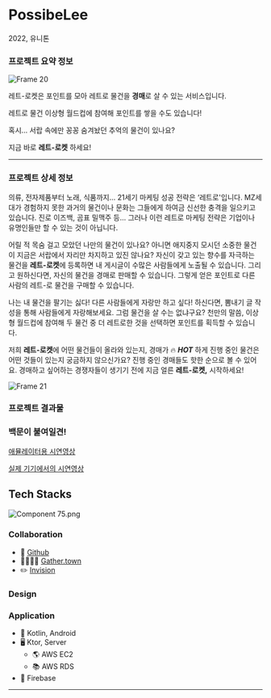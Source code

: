 # PossibeLee
2022, 유니톤 

### 프로젝트 요약 정보
![Frame 20](https://github.com/sunny5875/PossibeLee/assets/55349553/f1ad852e-5249-466b-9986-9dfede5e88c8)

레트-로켓은 포인트를 모아 레트로 물건을 **경매**로 살 수 있는 서비스입니다.

레트로 물건 이상형 월드컵에 참여해 포인트를 쌓을 수도 있습니다!

혹시... 서랍 속에만 꽁꽁 숨겨놨던 추억의 물건이 있나요?

지금 바로 **레트-로켓** 하세요!

---

### 프로젝트 상세 정보

  의류, 전자제품부터 노래, 식품까지... 21세기 마케팅 성공 전략은 ‘레트로'입니다. MZ세대가 경험하지 못한 과거의 물건이나 문화는 그들에게 하여금 신선한 충격을 일으키고 있습니다. 진로 이즈백, 곰표 밀맥주 등... 그러나 이런 레트로 마케팅 전략은 기업이나 유명인들만 할 수 있는 것이 아닙니다. 

  어릴 적 목숨 걸고 모았던 나만의 물건이 있나요? 아니면 애지중지 모시던 소중한 물건이 지금은 서랍에서 자리만 차지하고 있진 않나요? 자신이 갖고 있는 향수를 자극하는 물건을 **레트-로켓**에 등록하면 내 게시글이 수많은 사람들에게 노출될 수 있습니다. 그리고 원하신다면, 자신의 물건을 경매로 판매할 수 있습니다. 그렇게 얻은 포인트로 다른 사람의 레트-로 물건을 구매할 수 있습니다.

  나는 내 물건을 팔기는 싫다! 다른 사람들에게 자랑만 하고 싶다! 하신다면, 뽐내기 글 작성을 통해 사람들에게 자랑해보세요. 그럼 물건을 살 수는 없냐구요? 천만의 말씀, 이상형 월드컵에 참여해 두 물건 중 더 레트로한 것을 선택하면 포인트를 획득할 수 있습니다. 

  저희 **레트-로켓**에 어떤 물건들이 올라와 있는지, 경매가 🔥 ***HOT*** 하게 진행 중인 물건은 어떤 것들이 있는지 궁금하지 않으신가요? 진행 중인 경매들도 핫한 순으로 볼 수 있어요. 경매하고 싶어하는 경쟁자들이 생기기 전에 지금 얼른 **레트-로켓,** 시작하세요!

![Frame 21](https://github.com/sunny5875/PossibeLee/assets/55349553/b44ec4c9-2b9e-4d9d-a86a-a120da75faed)

### 프로젝트 결과물

### 백문이 불여일견!

[애뮬레이터용 시연영상](https://s3-us-west-2.amazonaws.com/secure.notion-static.com/7fedfaee-4587-4842-ab85-52f57865ac9c/시연영상.mov)

[실제 기기에서의 시연영상](https://youtu.be/Fk_6pkbyOfA)

## Tech Stacks

![Component 75.png](https://s3-us-west-2.amazonaws.com/secure.notion-static.com/99cd6a19-1b86-4bf9-ad15-78f8f759492c/Component_75.png)

### Collaboration

- 🔗 [Github](https://github.com/possibleee)
- 👩‍👩‍👧‍👦 [Gather.town](https://app.gather.town/invite?token=mQFl5TsWNw1wDfD6gphLsi4a1MKjz8hQ)
- ✏️ [Invision](https://possiblelee.invisionapp.com/freehand/possiblelee-voQYFz7or?dsid_h=5b265353c3fb940060b3393a7c27949e3eb9988ad36936f8a2e03bef3bdfa1b3&uid_h=360079adbeea93ade33a93309f3c913d59ef866bd8636da463a080bc3b7d5336)

### Design
### Application

- 📱 Kotlin, Android
- 🖥 Ktor, Server
    - 🌎 AWS EC2
    - 📚 AWS RDS
- 💬 Firebase

---
